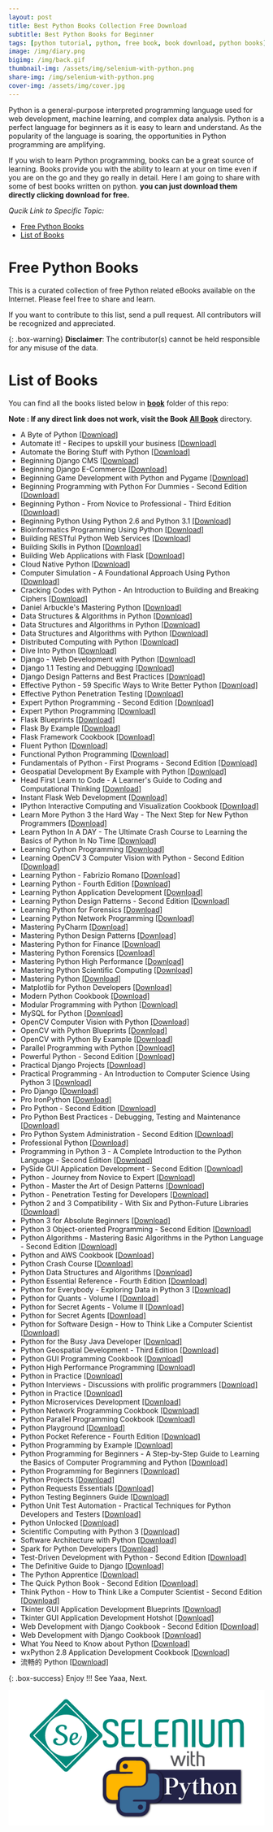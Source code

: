 ```yaml
---
layout: post
title: Best Python Books Collection Free Download
subtitle: Best Python Books for Beginner
tags: [python tutorial, python, free book, book download, python books]
image: /img/diary.png
bigimg: /img/back.gif
thumbnail-img: /assets/img/selenium-with-python.png
share-img: /img/selenium-with-python.png
cover-img: /assets/img/cover.jpg
---
```


Python is a general-purpose interpreted programming language used for web development, machine learning, and complex data analysis. Python is a perfect language for beginners as it is easy to learn and understand. As the popularity of the language is soaring, the opportunities in Python programming are amplifying.

If you wish to learn Python programming, books can be a great source of learning. Books provide you with the ability to learn at your on time even if you are on the go and they go really in detail. Here I am going to share with some of best books written on python.
**you can just download them directly clicking **download** for free.**

_Qucik Link to Specific Topic:_

- [Free Python Books](#free-python-books)
- [List of Books](#list-of-books)

# Free Python Books

This is a curated collection of free Python related eBooks available on the Internet. Please feel free to share and learn.

If you want to contribute to this list, send a pull request. All contributors will be recognized and appreciated.

{: .box-warning}
**Disclaimer**: The contributor(s) cannot be held responsible for any misuse of the data.

# List of Books

You can find all the books listed below in [**book**](https://github.com/rafayet13/Free-Python-Books/blob/master/book) folder of this repo:

**Note : If any direct link does not work, visit the Book** [**All Book**](https://github.com/rafayet13/Free-Python-Books/blob/master/book) directory.

- A Byte of Python [[Download]](https://github.com/rafayet13/Free-Python-Books/blob/master/book/A%20Byte%20of%20Python.pdf)
- Automate it! - Recipes to upskill your business [[Download]](https://github.com/rafayet13/Free-Python-Books/blob/master/book/Automate%20it%21%20-%20Recipes%20to%20upskill%20your%20business.pdf)
- Automate the Boring Stuff with Python [[Download]](https://github.com/rafayet13/Free-Python-Books/blob/master/book/Automate%20the%20Boring%20Stuff%20with%20Python.epub)
- Beginning Django CMS [[Download]](https://github.com/rafayet13/Free-Python-Books/blob/master/book/Beginning%20Django%20CMS.pdf)
- Beginning Django E-Commerce [[Download]](https://github.com/rafayet13/Free-Python-Books/blob/master/book/Beginning%20Django%20E-Commerce.pdf)
- Beginning Game Development with Python and Pygame [[Download]](https://github.com/rafayet13/Free-Python-Books/blob/master/book/Beginning%20Game%20Development%20with%20Python%20and%20Pygame.pdf)
- Beginning Programming with Python For Dummies - Second Edition [[Download]](https://github.com/rafayet13/Free-Python-Books/blob/master/book/Beginning%20Programming%20with%20Python%20For%20Dummies%20-%20Second%20Edition.epub)
- Beginning Python - From Novice to Professional - Third Edition [[Download]](https://github.com/rafayet13/Free-Python-Books/blob/master/book/Beginning%20Python%20-%20From%20Novice%20to%20Professional%20-%20Third%20Edition.pdf)
- Beginning Python Using Python 2.6 and Python 3.1 [[Download]](https://github.com/rafayet13/Free-Python-Books/blob/master/book/Beginning%20Python%20Using%20Python%202.6%20and%20Python%203.1.pdf)
- Bioinformatics Programming Using Python [[Download]](https://github.com/rafayet13/Free-Python-Books/blob/master/book/Bioinformatics%20Programming%20Using%20Python.pdf)
- Building RESTful Python Web Services [[Download]](https://github.com/rafayet13/Free-Python-Books/blob/master/book/Building%20RESTful%20Python%20Web%20Services.pdf)
- Building Skills in Python [[Download]](https://github.com/rafayet13/Free-Python-Books/blob/master/book/Building%20Skills%20in%20Python.pdf)
- Building Web Applications with Flask [[Download]](https://github.com/rafayet13/Free-Python-Books/blob/master/book/Building%20Web%20Applications%20with%20Flask.pdf)
- Cloud Native Python [[Download]](https://github.com/rafayet13/Free-Python-Books/blob/master/book/Cloud%20Native%20Python.azw3)
- Computer Simulation - A Foundational Approach Using Python [[Download]](https://github.com/rafayet13/Free-Python-Books/blob/master/book/Computer%20Simulation%20-%20A%20Foundational%20Approach%20Using%20Python.pdf)
- Cracking Codes with Python - An Introduction to Building and Breaking Ciphers [[Download]](https://github.com/rafayet13/Free-Python-Books/blob/master/book/Cracking%20Codes%20with%20Python%20-%20An%20Introduction%20to%20Building%20and%20Breaking%20Ciphers.epub)
- Daniel Arbuckle's Mastering Python [[Download]](https://github.com/rafayet13/Free-Python-Books/blob/master/book/Daniel%20Arbuckle%27s%20Mastering%20Python.epub)
- Data Structures & Algorithms in Python [[Download]](https://github.com/rafayet13/Free-Python-Books/blob/master/book/Data%20Structures%20%26%20Algorithms%20in%20Python.pdf)
- Data Structures and Algorithms in Python [[Download]](https://github.com/rafayet13/Free-Python-Books/blob/master/book/Data%20Structures%20and%20Algorithms%20in%20Python.pdf)
- Data Structures and Algorithms with Python [[Download]](https://github.com/rafayet13/Free-Python-Books/blob/master/book/Data%20Structures%20and%20Algorithms%20with%20Python.pdf)
- Distributed Computing with Python [[Download]](https://github.com/rafayet13/Free-Python-Books/blob/master/book/Distributed%20Computing%20with%20Python.pdf)
- Dive Into Python [[Download]](/book/Dive%20Into%20Python.pdf)
- Django - Web Development with Python [[Download]](https://github.com/rafayet13/Free-Python-Books/blob/master/book/Django%20-%20Web%20Development%20with%20Python.pdf)
- Django 1.1 Testing and Debugging [[Download]](https://github.com/rafayet13/Free-Python-Books/blob/master/book/Django%201.1%20Testing%20and%20Debugging.pdf)
- Django Design Patterns and Best Practices [[Download]](https://github.com/rafayet13/Free-Python-Books/blob/master/book/Django%20Design%20Patterns%20and%20Best%20Practices.pdf)
- Effective Python - 59 Specific Ways to Write Better Python [[Download]](/book/Effective%20Python%20-%2059%20Specific%20Ways%20to%20Write%20Better%20Python.epub)
- Effective Python Penetration Testing [[Download]](https://github.com/rafayet13/Free-Python-Books/blob/master/book/Effective%20Python%20Penetration%20Testing.pdf)
- Expert Python Programming - Second Edition [[Download]](https://github.com/rafayet13/Free-Python-Books/blob/master/book/Expert%20Python%20Programming%20-%20Second%20Edition.pdf)
- Expert Python Programming [[Download]](https://github.com/rafayet13/Free-Python-Books/blob/master/book/Expert%20Python%20Programming.pdf)
- Flask Blueprints [[Download]](https://github.com/rafayet13/Free-Python-Books/blob/master/book/Flask%20Blueprints.pdf)
- Flask By Example [[Download]](https://github.com/rafayet13/Free-Python-Books/blob/master/book/Flask%20By%20Example.pdf)
- Flask Framework Cookbook [[Download]](https://github.com/rafayet13/Free-Python-Books/blob/master/book/Flask%20Framework%20Cookbook.pdf)
- Fluent Python [[Download]](https://github.com/rafayet13/Free-Python-Books/blob/master/book/Fluent%20Python.pdf)
- Functional Python Programming [[Download]](https://github.com/rafayet13/Free-Python-Books/blob/master/book/Functional%20Python%20Programming.pdf)
- Fundamentals of Python - First Programs - Second Edition [[Download]](https://github.com/rafayet13/Free-Python-Books/blob/master/book/Fundamentals%20of%20Python%20-%20First%20Programs%20-%20Second%20Edition.pdf)
- Geospatial Development By Example with Python [[Download]](https://github.com/rafayet13/Free-Python-Books/blob/master/book/Geospatial%20Development%20By%20Example%20with%20Python.pdf)
- Head First Learn to Code - A Learner's Guide to Coding and Computational Thinking [[Download]](https://github.com/rafayet13/Free-Python-Books/blob/master/book/Head%20First%20Learn%20to%20Code%20-%20A%20Learner%27s%20Guide%20to%20Coding%20and%20Computational%20Thinking.pdf)
- Instant Flask Web Development [[Download]](https://github.com/rafayet13/Free-Python-Books/blob/master/book/Instant%20Flask%20Web%20Development.pdf)
- IPython Interactive Computing and Visualization Cookbook [[Download]](https://github.com/rafayet13/Free-Python-Books/blob/master/book/IPython%20Interactive%20Computing%20and%20Visualization%20Cookbook.pdf)
- Learn More Python 3 the Hard Way - The Next Step for New Python Programmers [[Download]](https://github.com/rafayet13/Free-Python-Books/blob/master/book/Learn%20More%20Python%203%20the%20Hard%20Way%20-%20The%20Next%20Step%20for%20New%20Python%20Programmers.pdf)
- Learn Python In A DAY - The Ultimate Crash Course to Learning the Basics of Python In No Time [[Download]](https://github.com/rafayet13/Free-Python-Books/blob/master/book/Learn%20Python%20In%20A%20DAY%20-%20The%20Ultimate%20Crash%20Course%20to%20Learning%20the%20Basics%20of%20Python%20In%20No%20Time.epub)
- Learning Cython Programming [[Download]](https://github.com/rafayet13/Free-Python-Books/blob/master/book/Learning%20Cython%20Programming.pdf)
- Learning OpenCV 3 Computer Vision with Python - Second Edition [[Download]](/book/Learning%20OpenCV%203%20Computer%20Vision%20with%20Python%20-%20Second%20Edition.pdf)
- Learning Python - Fabrizio Romano [[Download]](https://github.com/rafayet13/Free-Python-Books/blob/master/book/Learning%20Python%20-%20Fabrizio%20Romano.pdf)
- Learning Python - Fourth Edition [[Download]](https://github.com/rafayet13/Free-Python-Books/blob/master/book/Learning%20Python%20-%20Fourth%20Edition.pdf)
- Learning Python Application Development [[Download]](https://github.com/rafayet13/Free-Python-Books/blob/master/book/Learning%20Python%20Application%20Development.pdf)
- Learning Python Design Patterns - Second Edition [[Download]](https://github.com/rafayet13/Free-Python-Books/blob/master/book/Learning%20Python%20Design%20Patterns%20-%20Second%20Edition.pdf)
- Learning Python for Forensics [[Download]](https://github.com/rafayet13/Free-Python-Books/blob/master/book/Learning%20Python%20for%20Forensics.pdf)
- Learning Python Network Programming [[Download]](/https://github.com/rafayet13/Free-Python-Books/blob/masterbook/Learning%20Python%20Network%20Programming.pdf)
- Mastering PyCharm [[Download]](/book/Mastering%20PyCharm.pdf)
- Mastering Python Design Patterns [[Download]](https://github.com/rafayet13/Free-Python-Books/blob/master/book/Mastering%20Python%20Design%20Patterns.pdf)
- Mastering Python for Finance [[Download]](https://github.com/rafayet13/Free-Python-Books/blob/master/book/Mastering%20Python%20for%20Finance.pdf)
- Mastering Python Forensics [[Download]](https://github.com/rafayet13/Free-Python-Books/blob/master/book/Mastering%20Python%20Forensics.pdf)
- Mastering Python High Performance [[Download]](https://github.com/rafayet13/Free-Python-Books/blob/master/book/Mastering%20Python%20High%20Performance.pdf)
- Mastering Python Scientific Computing [[Download]](https://github.com/rafayet13/Free-Python-Books/blob/master/book/Mastering%20Python%20Scientific%20Computing.pdf)
- Mastering Python [[Download]](https://github.com/rafayet13/Free-Python-Books/blob/master/book/Mastering%20Python.pdf)
- Matplotlib for Python Developers [[Download]](https://github.com/rafayet13/Free-Python-Books/blob/master/book/Matplotlib%20for%20Python%20Developers.pdf)
- Modern Python Cookbook [[Download]](https://github.com/rafayet13/Free-Python-Books/blob/master/book/Modern%20Python%20Cookbook.pdf)
- Modular Programming with Python [[Download]](https://github.com/rafayet13/Free-Python-Books/blob/master/book/Modular%20Programming%20with%20Python.pdf)
- MySQL for Python [[Download]](https://github.com/rafayet13/Free-Python-Books/blob/master/book/MySQL%20for%20Python.pdf)
- OpenCV Computer Vision with Python [[Download]](https://github.com/rafayet13/Free-Python-Books/blob/master/book/OpenCV%20Computer%20Vision%20with%20Python.pdf)
- OpenCV with Python Blueprints [[Download]](https://github.com/rafayet13/Free-Python-Books/blob/master/book/OpenCV%20with%20Python%20Blueprints.pdf)
- OpenCV with Python By Example [[Download]](https://github.com/rafayet13/Free-Python-Books/blob/master/book/OpenCV%20with%20Python%20By%20Example.pdf)
- Parallel Programming with Python [[Download]](https://github.com/rafayet13/Free-Python-Books/blob/master/book/Parallel%20Programming%20with%20Python.pdf)
- Powerful Python - Second Edition [[Download]](https://github.com/rafayet13/Free-Python-Books/blob/master/book/Powerful%20Python%20-%20Second%20Edition.epub)
- Practical Django Projects [[Download]](https://github.com/rafayet13/Free-Python-Books/blob/master/book/Practical%20Django%20Projects.pdf)
- Practical Programming - An Introduction to Computer Science Using Python 3 [[Download]](https://github.com/rafayet13/Free-Python-Books/blob/master/book/Practical%20Programming%20-%20An%20Introduction%20to%20Computer%20Science%20Using%20Python%203.pdf)
- Pro Django [[Download]](https://github.com/rafayet13/Free-Python-Books/blob/master/book/Pro%20Django.pdf)
- Pro IronPython [[Download]](https://github.com/rafayet13/Free-Python-Books/blob/master/book/Pro%20IronPython.pdf)
- Pro Python - Second Edition [[Download]](https://github.com/rafayet13/Free-Python-Books/blob/master/book/Pro%20Python%20-%20Second%20Edition.pdf)
- Pro Python Best Practices - Debugging, Testing and Maintenance [[Download]](https://github.com/rafayet13/Free-Python-Books/blob/master/book/Pro%20Python%20Best%20Practices%20-%20Debugging%2C%20Testing%20and%20Maintenance.pdf)
- Pro Python System Administration - Second Edition [[Download]](https://github.com/rafayet13/Free-Python-Books/blob/master/book/Pro%20Python%20System%20Administration%20-%20Second%20Edition.pdf)
- Professional Python [[Download]](https://github.com/rafayet13/Free-Python-Books/blob/master/book/Professional%20Python.epub)
- Programming in Python 3 - A Complete Introduction to the Python Language - Second Edition [[Download]](/book/Programming%20in%20Python%203%20-%20A%20Complete%20Introduction%20to%20the%20Python%20Language%20-%20Second%20Edition.pdf)
- PySide GUI Application Development - Second Edition [[Download]](https://github.com/rafayet13/Free-Python-Books/blob/master/book/PySide%20GUI%20Application%20Development%20-%20Second%20Edition.pdf)
- Python - Journey from Novice to Expert [[Download]](https://github.com/rafayet13/Free-Python-Books/blob/master/book/Python%20-%20Journey%20from%20Novice%20to%20Expert.pdf)
- Python - Master the Art of Design Patterns [[Download]](https://github.com/rafayet13/Free-Python-Books/blob/master/book/Python%20-%20Master%20the%20Art%20of%20Design%20Patterns.pdf)
- Python - Penetration Testing for Developers [[Download]](https://github.com/rafayet13/Free-Python-Books/blob/master/book/Python%20-%20Penetration%20Testing%20for%20Developers.pdf)
- Python 2 and 3 Compatibility - With Six and Python-Future Libraries [[Download]](https://github.com/rafayet13/Free-Python-Books/blob/master/book/Python%202%20and%203%20Compatibility%20-%20With%20Six%20and%20Python-Future%20Libraries.pdf)
- Python 3 for Absolute Beginners [[Download]](https://github.com/rafayet13/Free-Python-Books/blob/master/book/Python%203%20for%20Absolute%20Beginners.pdf)
- Python 3 Object-oriented Programming - Second Edition [[Download]](https://github.com/rafayet13/Free-Python-Books/blob/master/book/Python%203%20Object-oriented%20Programming%20-%20Second%20Edition.pdf)
- Python Algorithms - Mastering Basic Algorithms in the Python Language - Second Edition [[Download]](https://github.com/rafayet13/Free-Python-Books/blob/master/book/Python%20Algorithms%20-%20Mastering%20Basic%20Algorithms%20in%20the%20Python%20Language%20-%20Second%20Edition.pdf)
- Python and AWS Cookbook [[Download]](https://github.com/rafayet13/Free-Python-Books/blob/master/book/Python%20and%20AWS%20Cookbook.pdf)
- Python Crash Course [[Download]](https://github.com/rafayet13/Free-Python-Books/blob/master/book/Python%20Crash%20Course.epub)
- Python Data Structures and Algorithms [[Download]](https://github.com/rafayet13/Free-Python-Books/blob/master/book/Python%20Data%20Structures%20and%20Algorithms.epub)
- Python Essential Reference - Fourth Edition [[Download]](https://github.com/rafayet13/Free-Python-Books/blob/master/book/Python%20Essential%20Reference%20-%20Fourth%20Edition.pdf)
- Python for Everybody - Exploring Data in Python 3 [[Download]](https://github.com/rafayet13/Free-Python-Books/blob/master/book/Python%20for%20Everybody%20-%20Exploring%20Data%20in%20Python%203.pdf)
- Python for Quants - Volume I [[Download]](https://github.com/rafayet13/Free-Python-Books/blob/master/book/Python%20for%20Quants%20-%20Volume%20I.pdf)
- Python for Secret Agents - Volume II [[Download]](https://github.com/rafayet13/Free-Python-Books/blob/master/book/Python%20for%20Secret%20Agents%20-%20Volume%20II.pdf)
- Python for Secret Agents [[Download]](https://github.com/rafayet13/Free-Python-Books/blob/master/book/Python%20for%20Secret%20Agents.pdf)
- Python for Software Design - How to Think Like a Computer Scientist [[Download]](https://github.com/rafayet13/Free-Python-Books/blob/master/book/Python%20for%20Software%20Design%20-%20How%20to%20Think%20Like%20a%20Computer%20Scientist.pdf)
- Python for the Busy Java Developer [[Download]](https://github.com/rafayet13/Free-Python-Books/blob/master/book/Python%20for%20the%20Busy%20Java%20Developer.pdf)
- Python Geospatial Development - Third Edition [[Download]](https://github.com/rafayet13/Free-Python-Books/blob/master/book/Python%20Geospatial%20Development%20-%20Third%20Edition.pdf)
- Python GUI Programming Cookbook [[Download]](https://github.com/rafayet13/Free-Python-Books/blob/master/book/Python%20GUI%20Programming%20Cookbook.pdf)
- Python High Performance Programming [[Download]](https://github.com/rafayet13/Free-Python-Books/blob/master/book/Python%20High%20Performance%20Programming.pdf)
- Python in Practice [[Download]](https://github.com/rafayet13/Free-Python-Books/blob/master/book/Python%20in%20Practice.pdf)
- Python Interviews - Discussions with prolific programmers [[Download]](/book/Python%20Interviews%20-%20Discussions%20with%20prolific%20programmers.epub)
- Python in Practice [[Download]](https://github.com/rafayet13/Free-Python-Books/blob/master/book/Python%20in%20Practice.pdf)
- Python Microservices Development [[Download]](https://github.com/rafayet13/Free-Python-Books/blob/master/book/Python%20Microservices%20Development.epub)
- Python Network Programming Cookbook [[Download]](https://github.com/rafayet13/Free-Python-Books/blob/master/book/Python%20Network%20Programming%20Cookbook.pdf)
- Python Parallel Programming Cookbook [[Download]](https://github.com/rafayet13/Free-Python-Books/blob/master/book/Python%20Parallel%20Programming%20Cookbook.pdf)
- Python Playground [[Download]](https://github.com/rafayet13/Free-Python-Books/blob/master/book/Python%20Playground.epub)
- Python Pocket Reference - Fourth Edition [[Download]](https://github.com/rafayet13/Free-Python-Books/blob/master/book/Python%20Pocket%20Reference%20-%20Fourth%20Edition.pdf)
- Python Programming by Example [[Download]](https://github.com/rafayet13/Free-Python-Books/blob/master/book/Python%20Programming%20by%20Example.epub)
- Python Programming for Beginners - A Step-by-Step Guide to Learning the Basics of Computer Programming and Python [[Download]](https://github.com/rafayet13/Free-Python-Books/blob/master/book/Python%20Programming%20for%20Beginners%20-%20A%20Step-by-Step%20Guide%20to%20Learning%20the%20Basics%20of%20Computer%20Programming%20and%20Python.epub)
- Python Programming for Beginners [[Download]](https://github.com/rafayet13/Free-Python-Books/blob/master/book/Python%20Programming%20for%20Beginners.epub)
- Python Projects [[Download]](/book/Python%20Projects.pdf)
- Python Requests Essentials [[Download]](https://github.com/rafayet13/Free-Python-Books/blob/master/book/Python%20Requests%20Essentials.pdf)
- Python Testing Beginners Guide [[Download]](https://github.com/rafayet13/Free-Python-Books/blob/master/book/Python%20Testing%20Beginners%20Guide.pdf)
- Python Unit Test Automation - Practical Techniques for Python Developers and Testers [[Download]](https://github.com/rafayet13/Free-Python-Books/blob/master/book/Python%20Unit%20Test%20Automation%20-%20Practical%20Techniques%20for%20Python%20Developers%20and%20Testers.pdf)
- Python Unlocked [[Download]](/book/Python%20Unlocked.pdf)
- Scientific Computing with Python 3 [[Download]](https://github.com/rafayet13/Free-Python-Books/blob/master/book/Scientific%20Computing%20with%20Python%203.pdf)
- Software Architecture with Python [[Download]](https://github.com/rafayet13/Free-Python-Books/blob/master/book/Software%20Architecture%20with%20Python.pdf)
- Spark for Python Developers [[Download]](https://github.com/rafayet13/Free-Python-Books/blob/master/book/Spark%20for%20Python%20Developers.pdf)
- Test-Driven Development with Python - Second Edition [[Download]](https://github.com/rafayet13/Free-Python-Books/blob/master/book/Test-Driven%20Development%20with%20Python%20-%20Second%20Edition.pdf)
- The Definitive Guide to Django [[Download]](https://github.com/rafayet13/Free-Python-Books/blob/master/book/The%20Definitive%20Guide%20to%20Django.pdf)
- The Python Apprentice [[Download]](https://github.com/rafayet13/Free-Python-Books/blob/master/book/The%20Python%20Apprentice.epub)
- The Quick Python Book - Second Edition [[Download]](https://github.com/rafayet13/Free-Python-Books/blob/master/book/The%20Quick%20Python%20Book%20-%20Second%20Edition.pdf)
- Think Python - How to Think Like a Computer Scientist - Second Edition [[Download]](https://github.com/rafayet13/Free-Python-Books/blob/master/book/Think%20Python%20-%20How%20to%20Think%20Like%20a%20Computer%20Scientist%20-%20Second%20Edition.pdf)
- Tkinter GUI Application Development Blueprints [[Download]](https://github.com/rafayet13/Free-Python-Books/blob/master/book/Tkinter%20GUI%20Application%20Development%20Blueprints.pdf)
- Tkinter GUI Application Development Hotshot [[Download]](https://github.com/rafayet13/Free-Python-Books/blob/master/book/Tkinter%20GUI%20Application%20Development%20Hotshot.pdf)
- Web Development with Django Cookbook - Second Edition [[Download]](https://github.com/rafayet13/Free-Python-Books/blob/master/book/Web%20Development%20with%20Django%20Cookbook%20-%20Second%20Edition.pdf)
- Web Development with Django Cookbook [[Download]](https://github.com/rafayet13/Free-Python-Books/blob/master/book/Web%20Development%20with%20Django%20Cookbook.pdf)
- What You Need to Know about Python [[Download]](https://github.com/rafayet13/Free-Python-Books/blob/master/book/What%20You%20Need%20to%20Know%20about%20Python.pdf)
- wxPython 2.8 Application Development Cookbook [[Download]](https://github.com/rafayet13/Free-Python-Books/blob/master/book/wxPython%202.8%20Application%20Development%20Cookbook.pdf)
- 流畅的 Python [[Download]](https://github.com/rafayet13/Free-Python-Books/blob/master/book/%E6%B5%81%E7%95%85%E7%9A%84Python.epub)

{: .box-success}
Enjoy !!!
See Yaaa, Next.

![Selenium with Python](/assets/img/selenium-with-python.png "Selenium with Python")
